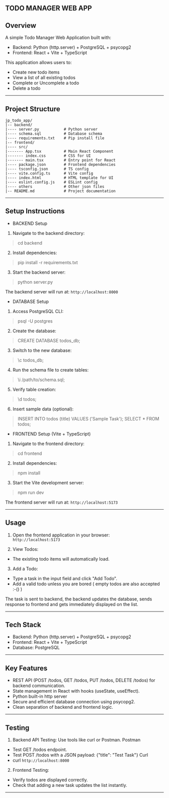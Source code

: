 ## TODO MANAGER WEB APP ##


## Overview ##

A simple Todo Manager Web Application built with:
- Backend: Python (http.server) + PostgreSQL + psycopg2  
- Frontend: React + Vite + TypeScript

This application allows users to:
- Create new todo items
- View a list of all existing todos
- Complete or Uncomplete a todo
- Delete a todo

---------------------------------------------------------------------

## Project Structure ##
```
jp_todo_app/
|-- backend/
|---- server.py           # Python server
|---- schema.sql          # Database schema
|---- requirements.txt    # Pip install file
|-- frontend/
|---- src/
|------- App.tsx          # Main React Component
|------- index.css        # CSS for UI
|------- main.tsx         # Entry point for React
|---- package.json        # Frontend dependencies
|---- tsconfig.json       # TS config
|---- vite.config.ts      # Vite config
|---- index.html          # HTML template for UI
|---- eslint.config.js    # ESLint config
|---- others              # Other json files
|-- README.md             # Project documentation
```
---------------------------------------------------------------------

## Setup Instructions ##

- BACKEND Setup

 1. Navigate to the backend directory:

  > cd backend

 2. Install dependencies:

  > pip install -r requirements.txt

 3. Start the backend server:

  > python server.py

 The backend server will run at: `http://localhost:8000`

- DATABASE Setup

 1. Access PostgreSQL CLI:

  > psql -U postgres

 2. Create the database:

  > CREATE DATABASE todos_db;

 3. Switch to the new database:

  > \c todos_db;

 4. Run the schema file to create tables:

  > \i /path/to/schema.sql;

 5. Verify table creation:

  > \d todos;

 6. Insert sample data (optional):

  > INSERT INTO todos (title) VALUES ('Sample Task');
    SELECT * FROM todos;

- FRONTEND Setup (Vite + TypeScript)

 1. Navigate to the frontend directory:

  > cd frontend

 2. Install dependencies:

  > npm install

 3. Start the Vite development server:

  > npm run dev

  The frontend server will run at: `http://localhost:5173`

---------------------------------------------------------------------

## Usage ##

1. Open the frontend application in your browser:  
`http://localhost:5173`

2. View Todos:
 - The existing todo items will automatically load.

3. Add a Todo:
 - Type a task in the input field and click "Add Todo".
 - Add a valid todo unless you are bored ( empty todos are also accepted :-() )  

  The task is sent to backend, the backend updates the database, sends response to frontend and gets immediately displayed on the list.

---------------------------------------------------------------------

## Tech Stack ##

- Backend: Python (http.server) + PostgreSQL + psycopg2
- Frontend: React + Vite + TypeScript
- Database: PostgreSQL

---------------------------------------------------------------------

## Key Features ##

- REST API (POST /todos, GET /todos, PUT /todos, DELETE /todos) for backend communication.
- State management in React with hooks (useState, useEffect).
- Python built-in http server
- Secure and efficient database connection using psycopg2.
- Clean separation of backend and frontend logic.

---------------------------------------------------------------------

## Testing ##

1. Backend API Testing: Use tools like curl or Postman.
 Postman
 - Test GET /todos endpoint.
 - Test POST /todos with a JSON payload:
    {"title": "Test Task"}
 Curl
 - curl `http://localhost:8000`

2. Frontend Testing:
 - Verify todos are displayed correctly.
 - Check that adding a new task updates the list instantly.

---------------------------------------------------------------------

